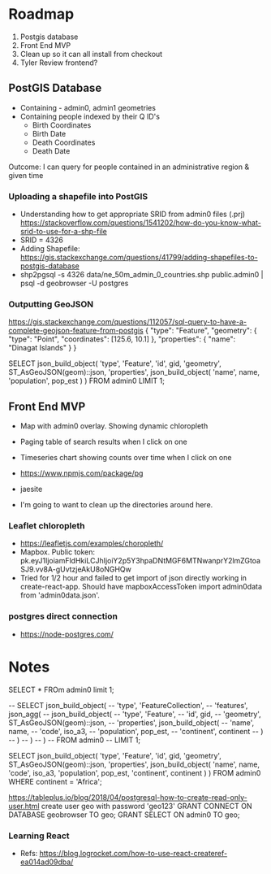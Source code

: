 # Roadmap

1. Postgis database
2. Front End MVP
3. Clean up so it can all install from checkout
4. Tyler Review frontend?



## PostGIS Database

* Containing - admin0, admin1 geometries
* Containing people indexed by their Q ID's
	* Birth Coordinates
	* Birth Date
	* Death Coordinates
	* Death Date

Outcome: I can query for people contained in an administrative region & given time

### Uploading a shapefile into PostGIS

* Understanding how to get appropriate SRID from admin0 files (.prj) https://stackoverflow.com/questions/1541202/how-do-you-know-what-srid-to-use-for-a-shp-file
* SRID = 4326
* Adding Shapefile: https://gis.stackexchange.com/questions/41799/adding-shapefiles-to-postgis-database
* shp2pgsql -s 4326 data/ne_50m_admin_0_countries.shp public.admin0 | psql -d geobrowser -U postgres

### Outputting GeoJSON

https://gis.stackexchange.com/questions/112057/sql-query-to-have-a-complete-geojson-feature-from-postgis
{
  "type": "Feature",
  "geometry": {
    "type": "Point",
    "coordinates": [125.6, 10.1]
  },
  "properties": {
    "name": "Dinagat Islands"
  }
}

SELECT json_build_object(
    'type',       'Feature',
    'id',         gid,
    'geometry',   ST_AsGeoJSON(geom)::json,
    'properties', json_build_object(
        'name', name,
        'population', pop_est
     )
 )
 FROM admin0
 LIMIT 1;


## Front End MVP

* Map with admin0 overlay. Showing dynamic chloropleth
* Paging table of search results when I click on one
* Timeseries chart showing counts over time when I click on one
* https://www.npmjs.com/package/pg
* jaesite

* I'm going to want to clean up the directories around here.

### Leaflet chloropleth

* https://leafletjs.com/examples/choropleth/
* Mapbox. Public token: pk.eyJ1IjoiamFldHkiLCJhIjoiY2p5Y3hpaDNtMGF6MTNwanprY2lmZGtoaSJ9.vv8A-gUvtzjeAkU8oNGHQw
* Tried for 1/2 hour and failed to get import of json directly working in create-react-app. Should have mapboxAccessToken
	import admin0data from 'admin0data.json'.

### postgres direct connection

* https://node-postgres.com/



# Notes

SELECT * FROm admin0
limit 1;

-- SELECT json_build_object(
-- 	'type', 'FeatureCollection',
-- 	'features', json_agg(
-- 		json_build_object(
-- 			'type',       'Feature',
-- 			'id',         gid,
-- 			'geometry',   ST_AsGeoJSON(geom)::json,
-- 			'properties', json_build_object(
-- 				'name', name,
-- 				'code', iso_a3,
-- 				'population', pop_est,
-- 				'continent', continent
-- 			 )
-- 		 )
-- 	)
-- )
-- FROM admin0
-- LIMIT 1;

SELECT json_build_object(
    'type',       'Feature',
    'id',         gid,
    'geometry',   ST_AsGeoJSON(geom)::json,
    'properties', json_build_object(
        'name', name,
		'code', iso_a3,
        'population', pop_est,
		'continent', continent
     )
 )
 FROM admin0
 WHERE continent = 'Africa';

https://tableplus.io/blog/2018/04/postgresql-how-to-create-read-only-user.html
create user geo with password 'geo123'
GRANT CONNECT ON DATABASE geobrowser TO geo;
GRANT SELECT ON admin0 TO geo;

### Learning React

* Refs: https://blog.logrocket.com/how-to-use-react-createref-ea014ad09dba/
